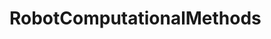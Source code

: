# RobotComputationalMethods

<!--
Declare in format that compiler is ran with 
win_flex simple_lex.l
win_bison -d grammar.y
gcc lex.yy.c grammar.tab.c -o program 
./program text.txt

flex simple_lex.l
bison -d grammar.y
gcc lex.yy.c grammar.tab.c -o program 
./program text.txt

-->
